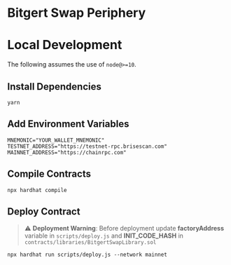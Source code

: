 # Bitgert Swap Periphery


# Local Development

The following assumes the use of `node@>=10`.

## Install Dependencies

`yarn`

## Add Environment Variables

`MNEMONIC="YOUR_WALLET_MNEMONIC"`\
`TESTNET_ADDRESS="https://testnet-rpc.brisescan.com"`\
`MAINNET_ADDRESS="https://chainrpc.com"`

## Compile Contracts

`npx hardhat compile`

## Deploy Contract

> :warning: **Deployment Warning**: Before deployment update **factoryAddress** variable in `scripts/deploy.js` and **INIT_CODE_HASH** in `contracts/libraries/BitgertSwapLibrary.sol`

`npx hardhat run scripts/deploy.js --network mainnet`